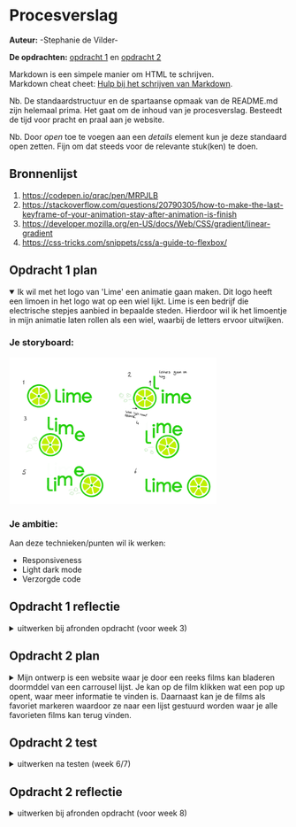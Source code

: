 # Procesverslag
**Auteur:** -Stephanie de Vilder-

**De opdrachten:** [opdracht 1](opdracht1/index.html) en [opdracht 2](opdracht2/index.html)


Markdown is een simpele manier om HTML te schrijven.  
Markdown cheat cheet: [Hulp bij het schrijven van Markdown](https://github.com/adam-p/markdown-here/wiki/Markdown-Cheatsheet).

Nb. De standaardstructuur en de spartaanse opmaak van de README.md zijn helemaal prima. Het gaat om de inhoud van je procesverslag. Besteedt de tijd voor pracht en praal aan je website.

Nb. Door *open* toe te voegen aan een *details* element kun je deze standaard open zetten. Fijn om dat steeds voor de relevante stuk(ken) te doen.



## Bronnenlijst
  1. https://codepen.io/qrac/pen/MRPJLB
  2. https://stackoverflow.com/questions/20790305/how-to-make-the-last-keyframe-of-your-animation-stay-after-animation-is-finish
  3. https://developer.mozilla.org/en-US/docs/Web/CSS/gradient/linear-gradient
  4. https://css-tricks.com/snippets/css/a-guide-to-flexbox/



## Opdracht 1 plan

<details open>
  <summary>Ik wil met het logo van 'Lime' een animatie gaan maken. Dit logo heeft een limoen in het logo wat op een wiel lijkt. Lime is een bedrijf die electrische stepjes aanbied in bepaalde steden. Hierdoor wil ik het limoentje in mijn animatie laten rollen als een wiel, waarbij de letters ervoor uitwijken. </summary>


  ### Je storyboard:
  <img src="readme-images/storyboard-lime.png" width="375px" alt="storyboard voor opdracht 1">


  ### Je ambitie: 
  Aan deze technieken/punten wil ik werken:
  - Responsiveness
  - Light dark mode
  - Verzorgde code

</details>



## Opdracht 1 reflectie

<details>
  <summary>uitwerken bij afronden opdracht (voor week 3)</summary>


  ### Je uitkomst - karakteristiek screenshot(s):
  <img src="readme-images/Uitkomst.png" width="375px" alt="uitomst opdracht 1">


  ### Dit ging goed/Heb ik geleerd: 
  Ik heb geleerd dat het helemaal niet zo ingewikkeld hoeft te zijn om je werk responsive te maken. Aan het begin was ik heel moeilijk aan het denken en ging ik de elementen kleiner maken vanaf een bepaalde view width. Nu weet ik dat je met het gebruik van "vw" heel makkelijk je element kan schalen ten opzichte van je scherm grootte. Ook heb ik meer geleerd over flexbox en hoe je hiermee makkelijk elementen kan plaatsen, ook ten opzichte van elkaar.
  Dit is eigenlijk basis css kennis die ik blijkbaar nooit goed onder de knie had. Het is dus heel fijn om nu dit te weten als basis voor mijn volgende projecten.

  Iets wat ik ook heb geleerd en iets lastiger waar ik zelf niet op was gekomen was het plaatsen van verschillende lagen over elkaar. Ik had het wiel eerst gemaakt door middel van list items. Alle partjes van de limoen waren dus allemaal losse elementen. Nu heb ik dit gemaakt door verschillende kleuren op elkaar te leggen en voor de partjes linear gradients te gebruiken om lijnen te maken.
  Zie afbeelding

  Ook wilde ik graag als finishing touch de limoen op het eind laten staan waar de animatie stopte en niet dat hij terug sprong naar het begin. Dit is gelukt door "animation-fill-mode" te gebruiken.

  <img src="readme-images/Lime-code.png" width="375px" alt="top">


  ### Dit was lastig/Is niet gelukt:
  

  <img src="readme-images/dummy-plaatje.svg" width="375px" alt="bummer">
</details>



## Opdracht 2 plan

<details>
  <summary>Mijn ontwerp is een website waar je door een reeks films kan bladeren doormddel van een carrousel lijst. Je kan op de film klikken wat een pop up opent, waar meer informatie te vinden is. Daarnaast kan je de films als favoriet markeren waardoor ze naar een lijst gestuurd worden waar je alle favorieten films kan terug vinden.</summary>


  ### Je ontwerp:
  <img src="readme-images/Opdracht2-design-plan.png" width="375px" alt="Eerste ontwerp opdracht 2">

  ### Ontwerp versie 2:
  <img src="readme-images/Opdracht2-design-V2.png" width="375px" alt="Eerste ontwerp opdracht 2">

  In de loop van de eerste weken heb ik het design wat aangepast. Zo heb ik bijvoorbeeld, inplaats van een aparte pagina voor de favorieten lijst, de favorieten lijst in een slide in menu geplaatst. Het ontwerp moet een "onepage" zijn waardoor dit beter aansluit. Ook is het erg efficient en toegangelijk voor de gebruiker.

  ### Je ambitie: 
  Aan deze technieken/punten wil ik werken:
  - Basic javascript begrijpen en als iets niet werkt, kunnen analyseren waarom dat dan is.
  - Responsiveness
  - Positionering van elementen zoals met flexbox en grid etc.
  - werken met verschillende states
</details>



## Opdracht 2 test

<details>
  <summary>uitwerken na testen (week 6/7)</summary>

  Neem minimaal 5 bevindingen op:



  ### Bevinding 1:
  FOCUS STATE

  #### oplossing:
  Tijdens mijn assesibilty test kwam ik er al snel achter dat ik was de focus state was vergeten te stijlen. Je kreeg dus de default focus state te zien en deze paste niet mooi bij mijn ontwerp en viel niet goed op omdat mijn meest gebruikte kleu al blauw is (zie afb 01). Ik heb alle buttons en linkjes een custom focus state gegeven, met als overeenkomende kleur: 0ranje. Oranje valt erg op en heeft een goed contrast met blauw en de zandkleur. Ook is het een persoonlijke stijl keuze omdat ik blauw en orangje een mooie combinatie vind.

  <img src="readme-images/test-img-01.png" width="300px" alt="Focus stijl eerst">
  <img src="readme-images/test-img-0.png" width="300px" alt="Focus stijl nu">


  ### Bevinding 2:
  LABELS

  #### oplossing:
  Ik heb een test gedaan met een screenreader. Ik zag al in de inspector accesability (zie afb 03) dat er veel errors waren en ik bijna nergens een label had gemaakt voor buttons etc. Dus toen ik met een screedreader door de website heen ging werd dit al duidelijk. De buttons zonder text veld werden opgenoemd als knop 6 bijvoorbeeld. 
  Ik heb dit opgelost door aria-labels toe te voegen en een alt text toe te voegen aan images.

  <img src="readme-images/test-img-03.png" width="300px" alt="label errors">
  <img src="readme-images/test-img-04.png" width="300px" alt="screenreader">

  Oplossing:
  <img src="readme-images/test-img-05.png" width="300px" alt="oplossing code">
  <img src="readme-images/test-img-06.png" width="300px" alt="oplossing screenreader">


  ### Bevinding 3:
  DETAILS BUTTON NOT SHOWING

  #### oplossing:
  Tijdens het testen van mijn focus state en het navigeren via de toetsenbord kwam ik erachter dat je details button niet kan zien wanneer je navigeert met je toetsenbord en je er op staat met de focus state. Dit komt omdat de button op een hover element zit.
  De button word wel gelezen door een screenreader en op mobile heb je er geen last van omdat daar de buttons altijd zichtbaar zijn.

  Ik heb dit probleem proberen op te lossen (zie afb 08) maar dit is helaas nog niet gelukt. 

  <img src="readme-images/test-img-07.png" width="300px" alt="label errors">
  <img src="readme-images/test-img-08.png" width="300px" alt="screenreader">
  

  ### Bevinding 4:
  PROVIDE A NATURAL NEXT STEP 

  #### oplossing:
  Tijdens mijn test vond ik dat de interface design principle "provide a natural next step", bij de favorieten lijst nog niet helemaal compleet was. Ik kreeg daarom het plan om een button toe te voegen aan de lege lijst waarbij je naar een film overzicht zou worden gestuurd. Zo kan iemand die misschien vast loopt weer door. Het lukte me om een button te maken en hem te plaatsen maar nog niet om hem weg te halen wanneer er wel elementen in de lijst zitten. Omdat deze fuctie dus nog niet helemaal goed werkte heb ik hem uiteindelijk eruit gehaald om het wat cleaner te houden.

  <img src="readme-images/test-img-09.png" width="300px" alt="Next step button">


  ### Bevinding 5:
  FAVORIETEN LIJST NOT READ

  #### oplossing:
  Het laatste probleem waar ik tijdens mijn test achter kwam was dat de films in de favorieten lijst niet goed werken ten opzichten van accesabilty. De film elementen worden niet opgelezen tijdens een screenreader en je kan niet navigeren door de films heen waardoor je ze dus ook niet uit de lijst kan halen via deze favorieten lijst. 
  Op het eerste oog is dit dus niet een heel groot probleem omdat het voor de meeste mensen geen probleem is. Maar als ik een goede werkende website wil bouwen voor alle gebruikers zou dit iets zijn waar ik een oplossing voor zou moeten verzinnen.

  

</details>



## Opdracht 2 reflectie

<details>
  <summary>uitwerken bij afronden opdracht (voor week 8)</summary>

  ### Je uitkomst - karakteristiek screenshot(s):
  <img src="readme-images/reflectie-overall.png" width="300px" alt="uitkomst opdracht 2">
  <img src="readme-images/reflectie-hover.png" width="300px" alt="uitkomst opdracht 2">
  <img src="readme-images/reflectie-details.png" width="300px" alt="uitkomst opdracht 2">
  <img src="readme-images/reflectie-favs-empty.png" width="300px" alt="uitkomst opdracht 2">
  <img src="readme-images/reflectie-favs-full.png" width="300px" alt="uitkomst opdracht 2">

  <img src="readme-images/reflectie-mobile.png" width="300px" alt="uitkomst opdracht 2">
  <img src="readme-images/reflectie-mobile-favs.png" width="300px" alt="uitkomst opdracht 2">


  ### Dit ging goed/Heb ik geleerd: 
  Uiteindelijk zijn er veel dingen die goed gingen. Ik heb een verzorgde werkende webpagina gemaakt die voldoet aan design principes en 
  Ik had nooit gedacht dat ik zo ver zou komen met javascript en het ook echt zou begrijpen. Daarom ben ik best trots op mijn eindproduct. 

  Wat goed ging/waar ik trots op ben is het toevoegen van de films aan de favorieten lijst. Sanne heeft me hier een opzetje voor laten zien in code pen maar ik heb het later zelf toegepast aan mijn ontwerp en het goed kunnen begrijpen waardoor ik toevoegingen heb kunnen doen. Het was namelijk nog niet helemaal compleet (Wanneer je de film verwijderde uit de lijst VIA de lijst kon je hem daarna er niet meer toevoegen).
  Ook heb ik het nummer van het aantal items in de lijst aan het de lijst button helemaal zelf toegevoegd. Dat ging ook goed.

  Wat ook goed ging is het werken met Dialog. Het stijlen hiervan en het positioneren van de elmenten gingen goed maar ook de dialog toevoegen aan alle verschillende films, zonder elke keer nieuwe JS te schrijven, ging beter/sneller dan verwacht.

  Ook heb ik veel geleerd over positionering met flexbox en grid. Grid had ik nog nooit gebruikt maar nu weet ik het goed te kunnen gebruiken.

  Zie website voor alles wat goed ging!


  ### Dit was lastig/Is niet gelukt:
  Wat ik lastig vond en uiteindlijk na veel proberen niet is gelukt is de details popup ook te kunnen openen vanuit de favorieten lijst. Ik had van alles geprobeert maar het duurde te lang waardoor ik heb besloten deze functie voor nu weg te laten. Verder heb ik nog 3 dingen die niet gelukt waren (zie de laatste bevindingen bij de test).

  <img src="readme-images/reflectie-img-details.png" width="300px" alt="bummer">
</details>